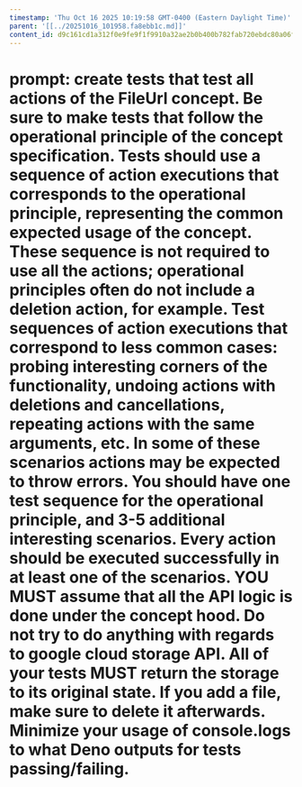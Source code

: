 ```yaml
---
timestamp: 'Thu Oct 16 2025 10:19:58 GMT-0400 (Eastern Daylight Time)'
parent: '[[../20251016_101958.fa8ebb1c.md]]'
content_id: d9c161cd1a312f0e9fe9f1f9910a32ae2b0b400b782fab720ebdc80a06f7dc20
---
```


# prompt: create tests that test all actions of the FileUrl concept. Be sure to make tests that follow the operational principle of the concept specification. Tests should use a sequence of action executions that corresponds to the operational principle, representing the common expected usage of the concept. These sequence is not required to use all the actions; operational principles often do not include a deletion action, for example. Test sequences of action executions that correspond to less common cases: probing interesting corners of the functionality, undoing actions with deletions and cancellations, repeating actions with the same arguments, etc. In some of these scenarios actions may be expected to throw errors. You should have one test sequence for the operational principle, and 3-5 additional interesting scenarios. Every action should be executed successfully in at least one of the scenarios. YOU MUST assume that all the API logic is done under the concept hood. Do not try to do anything with regards to google cloud storage API. All of your tests MUST return the storage to its original state. If you add a file, make sure to delete it afterwards. Minimize your usage of console.logs to what Deno outputs for tests passing/failing.

